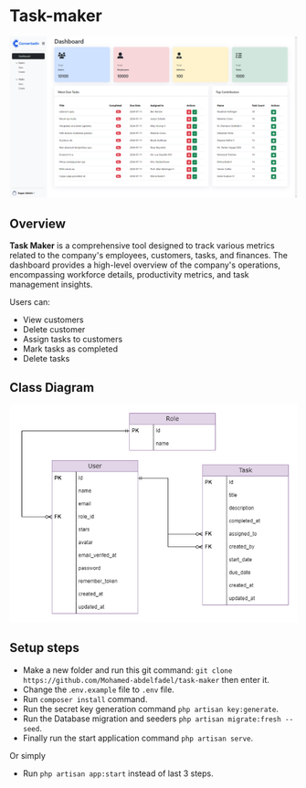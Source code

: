 # Task-maker

<p>
  <img src="dashboard.png?raw=true" alt="Dashboard" width="900"/>
</p>

## Overview



**Task Maker** is a comprehensive tool designed to track various metrics related to the company's employees, customers,
tasks, and finances. The dashboard provides a high-level overview of the company's operations, encompassing workforce
details, productivity metrics, and task management insights.

Users can:

- View customers
- Delete customer
- Assign tasks to customers
- Mark tasks as completed
- Delete tasks

## Class Diagram

<p>
  <img src="ERP.png?raw=true" alt="Dashboard" width="900"/>
</p>

## Setup steps
- Make a new folder and run this git command: ``git clone https://github.com/Mohamed-abdelfadel/task-maker`` then enter it.
- Change the .`env.example` file to `.env` file.
- Run ``composer install`` command.
- Run the secret key generation command ``php artisan key:generate``.
- Run the Database migration and seeders ``php artisan migrate:fresh --seed``.
- Finally run the start application command ``php artisan serve``.

Or simply 
- Run ``php artisan app:start`` instead of last 3 steps.
